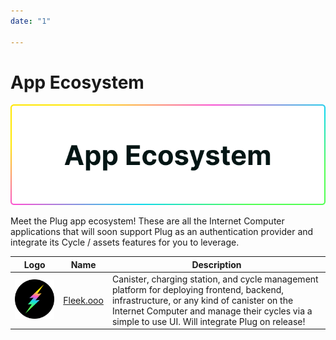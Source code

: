 ```yaml
---
date: "1"

---
```

# App Ecosystem

![](imgs/apps.png)

Meet the Plug app ecosystem! These are all the Internet Computer applications that will soon support Plug as an authentication provider and integrate its Cycle / assets features for you to leverage.


| Logo  	| Name  	| Description |
|---	|---	| ---	|
| ![](imgs/fleek.png ) 	|   <a href="https://fleek.ooo" target="_blank">Fleek.ooo</a>	| Canister, charging station, and cycle management platform for deploying frontend, backend, infrastructure, or any kind of canister on the Internet Computer and manage their cycles via a simple to use UI. Will integrate Plug on release!|
